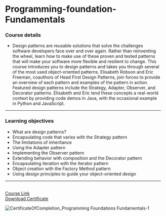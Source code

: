 # Programming-foundation-Fundamentals
### Course details

- Design patterns are reusable solutions that solve the challenges software developers face over and over again. Rather than reinventing the wheel, learn how to make use of these proven and tested patterns that will make your software more flexible and resilient to change. This course introduces you to design patterns and takes you through several of the most used object-oriented patterns. Elisabeth Robson and Eric Freeman, coauthors of Head First Design Patterns, join forces to provide an overview of each pattern and examples of the pattern in action. Featured design patterns include the Strategy, Adapter, Observer, and Decorator patterns. Elisabeth and Eric lend these concepts a real-world context by providing code demos in Java, with the occasional example in Python and JavaScript.
---
### Learning objectives
- What are design patterns?
- Encapsulating code that varies with the Strategy pattern
- The limitations of inheritance
- Using the Adapter pattern
- Implementing the Observer pattern
- Extending behavior with composition and the Decorator pattern
- Encapsulating iteration with the Iterator pattern
- Object creation with the Factory Method pattern
- Using design principles to guide your object-oriented design
-------------------------------
<br>[Course Link](https://www.linkedin.com/learning/programming-foundations-design-patterns-2/)
<br>[Download Certificate](https://drive.google.com/file/d/13Qrf24kNF_FQBb4a6IRWt1qAVjCGPDag/view?usp=sharing)

![CertificateOfCompletion_Programming Foundations Fundamentals-1](https://user-images.githubusercontent.com/52893501/137818640-04b7efb6-2783-4ced-9bd8-68794a38c71f.jpg)